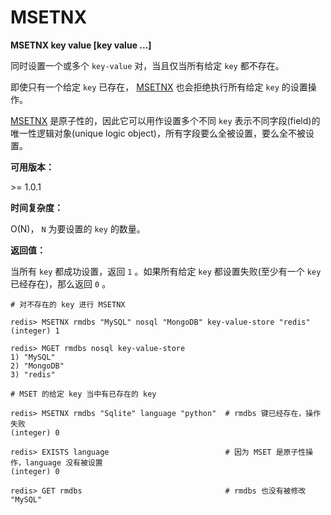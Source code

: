 
# MSETNX

**MSETNX key value [key value ...]**

同时设置一个或多个 `key-value` 对，当且仅当所有给定 `key` 都不存在。

即使只有一个给定 `key` 已存在， [MSETNX](#msetnx) 也会拒绝执行所有给定 `key` 的设置操作。

[MSETNX](#msetnx) 是原子性的，因此它可以用作设置多个不同 `key` 表示不同字段(field)的唯一性逻辑对象(unique logic object)，所有字段要么全被设置，要么全不被设置。

**可用版本：**

&gt;= 1.0.1

**时间复杂度：**

O(N)， `N` 为要设置的 `key` 的数量。

**返回值：**

当所有 `key` 都成功设置，返回 `1` 。如果所有给定 `key` 都设置失败(至少有一个 `key` 已经存在)，那么返回 `0` 。

```
# 对不存在的 key 进行 MSETNX

redis> MSETNX rmdbs "MySQL" nosql "MongoDB" key-value-store "redis"
(integer) 1

redis> MGET rmdbs nosql key-value-store
1) "MySQL"
2) "MongoDB"
3) "redis"

# MSET 的给定 key 当中有已存在的 key

redis> MSETNX rmdbs "Sqlite" language "python"  # rmdbs 键已经存在，操作失败
(integer) 0

redis> EXISTS language                          # 因为 MSET 是原子性操作，language 没有被设置
(integer) 0

redis> GET rmdbs                                # rmdbs 也没有被修改
"MySQL"

```
